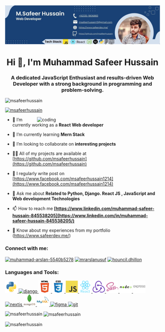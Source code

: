 ![logo](https://github.com/msafeerhussain/msafeerhussain/blob/e25d98ee5e29b9c270328e33e9c4a5755280dc2d/1686866958544.jpg)

<h1 align="center">Hi 👋, I'm Muhammad Safeer Hussain</h1>
<h3 align="center">A dedicated JavaScript Enthusiast and results-driven Web Developer with a strong background in programming and problem-solving.</h3>



<p align="left"> <img src="https://komarev.com/ghpvc/?username=msafeerhussain&label=Profile%20views&color=0e75b6&style=flat" alt="msafeerhussain" /> </p>

<p align="left"> <a href="https://github.com/ryo-ma/github-profile-trophy"><img src="https://github-profile-trophy.vercel.app/?username=msafeerhussain" alt="msafeerhussain" /></a> </p>

<img align="right" alt="coding" width="400px" src="https://user-images.githubusercontent.com/55389276/140866485-8fb1c876-9a8f-4d6a-98dc-08c4981eaf70.gif">



- 🔭 I’m currently working as a **React Web developer**

- 🌱 I’m currently learning **Mern Stack**

- 👯 I’m looking to collaborate on **interesting projects**

- 👨‍💻 All of my projects are available at [https://github.com/msafeerhussain](https://github.com/msafeerhussain)

- 📝 I regularly write post on [https://www.facebook.com/msafeerhussain1214](https://www.facebook.com/msafeerhussain1214)

- 💬 Ask me about **Related to Python, Django. React JS , JavaScript and  Web development Technologies**

- 📫 How to reach me **[https://www.linkedin.com/muhammad-safeer-hussain-845538205](https://www.linkedin.com/in/muhammad-safeer-hussain-845538205/)**

- 📄 Know about my experiences from my portfolio (https://www.safeerdev.me/)

<h3 align="left">Connect with me:</h3>
<p align="left">
<a href="https://www.linkedin.com/in/muhammad-safeer-hussain-845538205/" target="blank"><img align="center" src="https://raw.githubusercontent.com/rahuldkjain/github-profile-readme-generator/master/src/images/icons/Social/linked-in-alt.svg" alt="muhammad-arslan-5540b5278" height="30" width="40" /></a>
<a href="https://fb.com/msafeerhussain1214" target="blank"><img align="center" src="https://raw.githubusercontent.com/rahuldkjain/github-profile-readme-generator/master/src/images/icons/Social/facebook.svg" alt="mrarslanusuf" height="30" width="40" /></a>
<a href="https://instagram.com/msafeerhussain" target="blank"><img align="center" src="https://raw.githubusercontent.com/rahuldkjain/github-profile-readme-generator/master/src/images/icons/Social/instagram.svg" alt="houncil.dhillon" height="30" width="40" /></a>
</p>

<h3 align="left">Languages and Tools:</h3>
<p align="left"> 
<a href="https://www.python.org" target="_blank" rel="noreferrer"> <img src="https://raw.githubusercontent.com/devicons/devicon/master/icons/python/python-original.svg" alt="python" width="40" height="40"/> </a>
<a href="https://www.djangoproject.com/" target="_blank" rel="noreferrer"> <img src="https://cdn.worldvectorlogo.com/logos/django.svg" alt="django" width="40" height="40"/> </a>
<a href="https://www.w3.org/html/" target="_blank" rel="noreferrer"> <img src="https://raw.githubusercontent.com/devicons/devicon/master/icons/html5/html5-original-wordmark.svg" alt="html5" width="40" height="40"/> </a> 
<a href="https://www.w3schools.com/css/" target="_blank" rel="noreferrer"> <img src="https://raw.githubusercontent.com/devicons/devicon/master/icons/css3/css3-original-wordmark.svg" alt="css3" width="40" height="40"/> </a>
<a href="https://developer.mozilla.org/en-US/docs/Web/JavaScript" target="_blank" rel="noreferrer"> <img src="https://raw.githubusercontent.com/devicons/devicon/master/icons/javascript/javascript-original.svg" alt="javascript" width="40" height="40"/>
<a href="https://reactjs.org/" target="_blank" rel="noreferrer"> <img src="https://raw.githubusercontent.com/devicons/devicon/master/icons/react/react-original-wordmark.svg" alt="react" width="40" height="40"/> </a>
<a href="https://redux.js.org" target="_blank" rel="noreferrer"> <img src="https://raw.githubusercontent.com/devicons/devicon/master/icons/redux/redux-original.svg" alt="redux" width="40" height="40"/> </a>
 <a href="https://sass-lang.com" target="_blank" rel="noreferrer"> <img src="https://raw.githubusercontent.com/devicons/devicon/master/icons/sass/sass-original.svg" alt="sass" width="40" height="40"/> </a>
 <a href="https://nodejs.org" target="_blank" rel="noreferrer"> <img src="https://raw.githubusercontent.com/devicons/devicon/master/icons/nodejs/nodejs-original-wordmark.svg" alt="nodejs" width="40" height="40"/> </a>
<a href="https://expressjs.com" target="_blank" rel="noreferrer"> <img src="https://raw.githubusercontent.com/devicons/devicon/master/icons/express/express-original-wordmark.svg" alt="express" width="40" height="40"/> </a>
<a href="https://nextjs.org/" target="_blank" rel="noreferrer"> <img src="https://cdn.worldvectorlogo.com/logos/nextjs-2.svg" alt="nextjs" width="40" height="40"/> </a>
<a href="https://www.mongodb.com/" target="_blank" rel="noreferrer"> <img src="https://raw.githubusercontent.com/devicons/devicon/master/icons/mongodb/mongodb-original-wordmark.svg" alt="mongodb" width="40" height="40"/> </a> 
<a href="https://www.mysql.com/" target="_blank" rel="noreferrer"> <img src="https://raw.githubusercontent.com/devicons/devicon/master/icons/mysql/mysql-original-wordmark.svg" alt="mysql" width="40" height="40"/> </a>
<a href="https://www.figma.com/" target="_blank" rel="noreferrer"> <img src="https://www.vectorlogo.zone/logos/figma/figma-icon.svg" alt="figma" width="40" height="40"/> </a>
<a href="https://git-scm.com/" target="_blank" rel="noreferrer"> <img src="https://www.vectorlogo.zone/logos/git-scm/git-scm-icon.svg" alt="git" width="40" height="40"/> </a> 
</p>

<p><img align="left" src="https://github-readme-stats.vercel.app/api/top-langs?username=msafeerhussain&show_icons=true&locale=en&layout=compact" alt="msafeerhussain" /></p>

<p>&nbsp;<img align="center" src="https://github-readme-stats.vercel.app/api?username=msafeerhussain&show_icons=true&locale=en" alt="msafeerhussain" /></p>

<p><img align="center" src="https://github-readme-streak-stats.herokuapp.com/?user=msafeerhussain&" alt="msafeerhussain" /></p>
